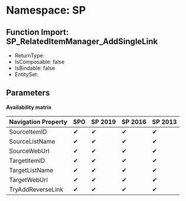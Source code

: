 # Namespace: SP

## Function Import: SP_RelatedItemManager_AddSingleLink

- ReturnType: 
- IsComposable: false
- IsBindable: false
- EntitySet: 

## Parameters

**Availability matrix**

Navigation Property | SPO | SP 2019 | SP 2016 | SP 2013
----------|-----|---------|---------|--------
SourceItemID | ✔ | ✔ | ✔ | ✔
SourceListName | ✔ | ✔ | ✔ | ✔
SourceWebUrl | ✔ | ✔ | ✔ | ✔
TargetItemID | ✔ | ✔ | ✔ | ✔
TargetListName | ✔ | ✔ | ✔ | ✔
TargetWebUrl | ✔ | ✔ | ✔ | ✔
TryAddReverseLink | ✔ | ✔ | ✔ | ✔
